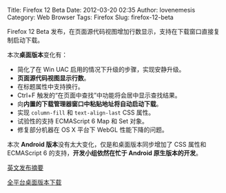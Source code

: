 Title: Firefox 12 Beta
Date: 2012-03-20 02:35
Author: lovenemesis
Category: Web Browser
Tags: Firefox
Slug: firefox-12-beta

Firefox 12 Beta
发布，在页面源代码视图增加行数显示，支持在下载窗口直接复制启动下载。

本次**桌面版本**变化有：

-   简化了在 Win UAC 启用的情况下升级的步骤，实现安静升级。
-   **页面源代码视图显示行数**。
-   在标题属性中支持换行。
-   Ctrl+F 触发的“在页面中查找”中功能将会居中显示查找结果。
-   向**内置的下载管理器窗口中粘贴地址将自动启动下载**。
-   实现 `column-fill` 和 `text-align-last` CSS 属性。
-   试验性的支持 ECMAScript 6 Map 和 Set 对象。
-   修复部分机器在 OS X 平台下 WebGL 性能下降的问题。

本次 **Android 版本**没有太大变化，仅是和桌面版本同步增加了 CSS 属性和
ECMAScript 6 的支持，**开发小组依然在忙于 Android 原生版本的开发**。

[英文发布摘要](http://www.mozilla.org/en-US/mobile/12.0beta/releasenotes/)

[全平台桌面版本下载](http://www.mozilla.org/en-US/firefox/all-beta.html)
